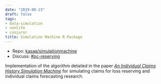 ```yaml
---
date: "2019-08-23"
draft: false
tags:
- data-simulation
- nonlife
- conjuror
title: Simulation Machine R Package
---
```


- Repo: [kasaa/simulationmachine](https://github.com/kasaai/simulationmachine)
- Discuss: [#pc-reserving](https://kasaai.slack.com/messages/CH4SAKX4G)

Implementation of the algorithm detailed in the paper [*An Individual Claims History Simulation Machine*](https://www.mdpi.com/2227-9091/6/2/29) for simulating claims for loss reserving and individual claims forecasting research.
